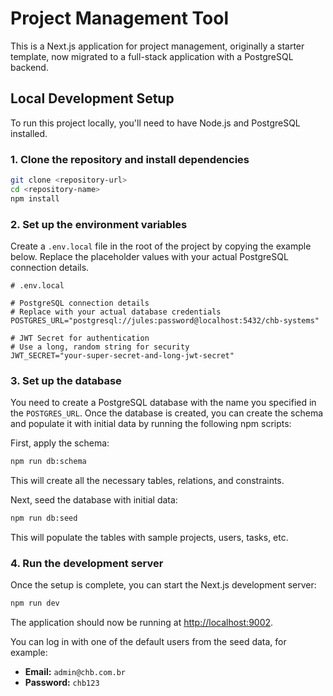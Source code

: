 # Project Management Tool

This is a Next.js application for project management, originally a starter template, now migrated to a full-stack application with a PostgreSQL backend.

## Local Development Setup

To run this project locally, you'll need to have Node.js and PostgreSQL installed.

### 1. Clone the repository and install dependencies

```bash
git clone <repository-url>
cd <repository-name>
npm install
```

### 2. Set up the environment variables

Create a `.env.local` file in the root of the project by copying the example below. Replace the placeholder values with your actual PostgreSQL connection details.

```
# .env.local

# PostgreSQL connection details
# Replace with your actual database credentials
POSTGRES_URL="postgresql://jules:password@localhost:5432/chb-systems"

# JWT Secret for authentication
# Use a long, random string for security
JWT_SECRET="your-super-secret-and-long-jwt-secret"
```

### 3. Set up the database

You need to create a PostgreSQL database with the name you specified in the `POSTGRES_URL`. Once the database is created, you can create the schema and populate it with initial data by running the following npm scripts:

First, apply the schema:
```bash
npm run db:schema
```
This will create all the necessary tables, relations, and constraints.

Next, seed the database with initial data:
```bash
npm run db:seed
```
This will populate the tables with sample projects, users, tasks, etc.

### 4. Run the development server

Once the setup is complete, you can start the Next.js development server:

```bash
npm run dev
```

The application should now be running at [http://localhost:9002](http://localhost:9002).

You can log in with one of the default users from the seed data, for example:
- **Email:** `admin@chb.com.br`
- **Password:** `chb123`
